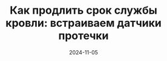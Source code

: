 ---
title: 'Как продлить срок службы кровли: встраиваем датчики протечки'
url: https://habr.com/ru/companies/wirenboard/articles/855828/
cover: /img/articles/how_extend_life_roof.webp
date: 2024-11-05
category: apartments
---
